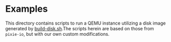 # Examples

This directory contains scripts to run a QEMU instance utilizing a disk image generated by [build-disk.sh](../build-disk.sh).The scripts herein are based on those from `pixie-io`, but with our own custom modifications.
